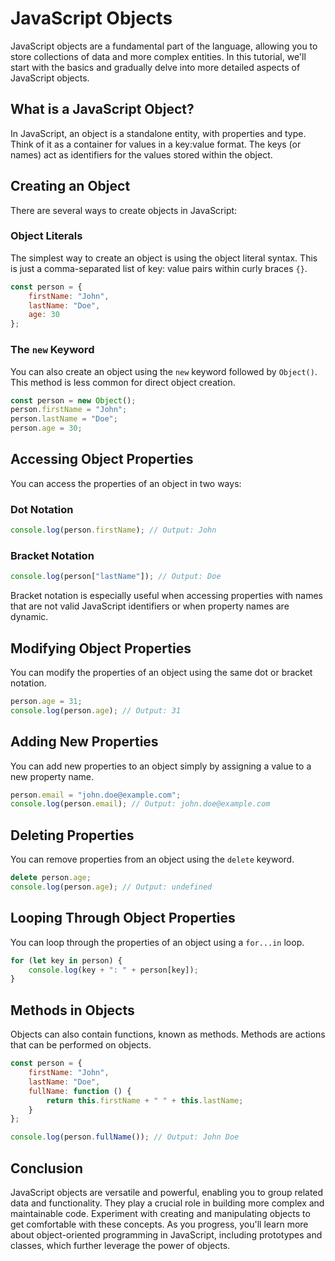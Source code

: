 # JavaScript Objects
JavaScript objects are a fundamental part of the language, allowing you to store collections of data and more
complex entities. In this tutorial, we'll start with the basics and gradually delve into more detailed aspects of
JavaScript objects.

## What is a JavaScript Object?

In JavaScript, an object is a standalone entity, with properties and type. Think of it as a container for values in a
key:value format. The keys (or names) act as identifiers for the values stored within the object.

## Creating an Object

There are several ways to create objects in JavaScript:

### Object Literals

The simplest way to create an object is using the object literal syntax. This is just a comma-separated list of key:
value pairs within curly braces `{}`.

```javascript
const person = {
    firstName: "John",
    lastName: "Doe",
    age: 30
};
```

### The `new` Keyword

You can also create an object using the `new` keyword followed by `Object()`. This method is less common for direct
object creation.

```javascript
const person = new Object();
person.firstName = "John";
person.lastName = "Doe";
person.age = 30;
```

## Accessing Object Properties

You can access the properties of an object in two ways:

### Dot Notation

```javascript
console.log(person.firstName); // Output: John
```

### Bracket Notation

```javascript
console.log(person["lastName"]); // Output: Doe
```

Bracket notation is especially useful when accessing properties with names that are not valid JavaScript identifiers or
when property names are dynamic.

## Modifying Object Properties

You can modify the properties of an object using the same dot or bracket notation.

```javascript
person.age = 31;
console.log(person.age); // Output: 31
```

## Adding New Properties

You can add new properties to an object simply by assigning a value to a new property name.

```javascript
person.email = "john.doe@example.com";
console.log(person.email); // Output: john.doe@example.com
```

## Deleting Properties

You can remove properties from an object using the `delete` keyword.

```javascript
delete person.age;
console.log(person.age); // Output: undefined
```

## Looping Through Object Properties

You can loop through the properties of an object using a `for...in` loop.

```javascript
for (let key in person) {
    console.log(key + ": " + person[key]);
}
```

## Methods in Objects

Objects can also contain functions, known as methods. Methods are actions that can be performed on objects.

```javascript
const person = {
    firstName: "John",
    lastName: "Doe",
    fullName: function () {
        return this.firstName + " " + this.lastName;
    }
};

console.log(person.fullName()); // Output: John Doe
```

## Conclusion

JavaScript objects are versatile and powerful, enabling you to group related data and functionality. They play a crucial
role in building more complex and maintainable code. Experiment with creating and manipulating objects to get
comfortable with these concepts. As you progress, you'll learn more about object-oriented programming in JavaScript,
including prototypes and classes, which further leverage the power of objects.